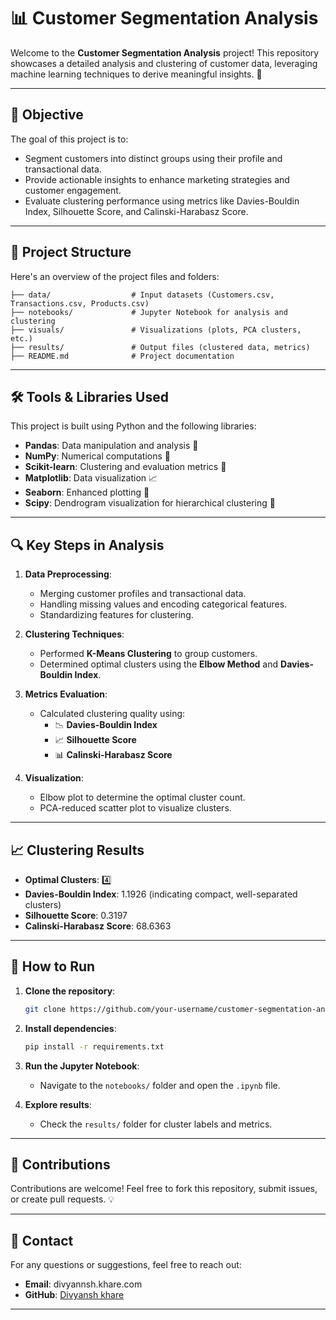 # 📊 Customer Segmentation Analysis

Welcome to the **Customer Segmentation Analysis** project! This repository showcases a detailed analysis and clustering of customer data, leveraging machine learning techniques to derive meaningful insights. 🚀

---

## 🌟 **Objective**
The goal of this project is to:
- Segment customers into distinct groups using their profile and transactional data.
- Provide actionable insights to enhance marketing strategies and customer engagement.
- Evaluate clustering performance using metrics like Davies-Bouldin Index, Silhouette Score, and Calinski-Harabasz Score.

---

## 📂 **Project Structure**
Here's an overview of the project files and folders:

```
├── data/                  # Input datasets (Customers.csv, Transactions.csv, Products.csv)
├── notebooks/             # Jupyter Notebook for analysis and clustering
├── visuals/               # Visualizations (plots, PCA clusters, etc.)
├── results/               # Output files (clustered data, metrics)
├── README.md              # Project documentation
```

---

## 🛠️ **Tools & Libraries Used**
This project is built using Python and the following libraries:

- **Pandas**: Data manipulation and analysis 🐼
- **NumPy**: Numerical computations 🔢
- **Scikit-learn**: Clustering and evaluation metrics 🤖
- **Matplotlib**: Data visualization 📈
- **Seaborn**: Enhanced plotting 🎨
- **Scipy**: Dendrogram visualization for hierarchical clustering 🧬

---

## 🔍 **Key Steps in Analysis**
1. **Data Preprocessing**:
   - Merging customer profiles and transactional data.
   - Handling missing values and encoding categorical features.
   - Standardizing features for clustering.

2. **Clustering Techniques**:
   - Performed **K-Means Clustering** to group customers.
   - Determined optimal clusters using the **Elbow Method** and **Davies-Bouldin Index**.

3. **Metrics Evaluation**:
   - Calculated clustering quality using:
     - 📉 **Davies-Bouldin Index**
     - 📈 **Silhouette Score**
     - 📊 **Calinski-Harabasz Score**

4. **Visualization**:
   - Elbow plot to determine the optimal cluster count.
   - PCA-reduced scatter plot to visualize clusters.

---

## 📈 **Clustering Results**
- **Optimal Clusters**: 4️⃣
- **Davies-Bouldin Index**: 1.1926 (indicating compact, well-separated clusters)
- **Silhouette Score**: 0.3197
- **Calinski-Harabasz Score**: 68.6363

---

## 📜 **How to Run**

1. **Clone the repository**:
   ```bash
   git clone https://github.com/your-username/customer-segmentation-analysis.git
   ```

2. **Install dependencies**:
   ```bash
   pip install -r requirements.txt
   ```

3. **Run the Jupyter Notebook**:
   - Navigate to the `notebooks/` folder and open the `.ipynb` file.

4. **Explore results**:
   - Check the `results/` folder for cluster labels and metrics.

---

## 🤝 **Contributions**
Contributions are welcome! Feel free to fork this repository, submit issues, or create pull requests. 💡

---

## 📧 **Contact**
For any questions or suggestions, feel free to reach out:
- **Email**: divyannsh.khare.com
- **GitHub**: [Divyansh khare](https://github.com/khare-divyansh)

---

